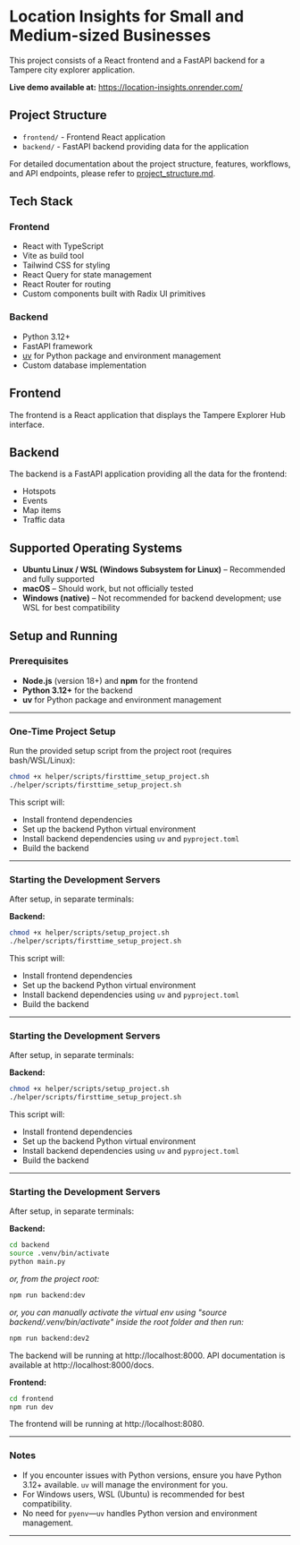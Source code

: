 # Location Insights for Small and Medium-sized Businesses

This project consists of a React frontend and a FastAPI backend for a Tampere city explorer application.

**Live demo available at:** https://location-insights.onrender.com/

## Project Structure

- `frontend/` - Frontend React application
- `backend/` - FastAPI backend providing data for the application

For detailed documentation about the project structure, features, workflows, and API endpoints, please refer to [project_structure.md](project_structure.md).

## Tech Stack

### Frontend

- React with TypeScript
- Vite as build tool
- Tailwind CSS for styling
- React Query for state management
- React Router for routing
- Custom components built with Radix UI primitives

### Backend

- Python 3.12+
- FastAPI framework
- [uv](https://github.com/astral-sh/uv) for Python package and environment management
- Custom database implementation

## Frontend

The frontend is a React application that displays the Tampere Explorer Hub interface.

## Backend

The backend is a FastAPI application providing all the data for the frontend:

- Hotspots
- Events
- Map items
- Traffic data

## Supported Operating Systems

- **Ubuntu Linux / WSL (Windows Subsystem for Linux)** – Recommended and fully supported
- **macOS** – Should work, but not officially tested
- **Windows (native)** – Not recommended for backend development; use WSL for best compatibility

## Setup and Running

### Prerequisites

- **Node.js** (version 18+) and **npm** for the frontend
- **Python 3.12+** for the backend
- **uv** for Python package and environment management

---

### One-Time Project Setup

Run the provided setup script from the project root (requires bash/WSL/Linux):

```bash
chmod +x helper/scripts/firsttime_setup_project.sh
./helper/scripts/firsttime_setup_project.sh
```

This script will:
- Install frontend dependencies
- Set up the backend Python virtual environment
- Install backend dependencies using `uv` and `pyproject.toml`
- Build the backend

---

### Starting the Development Servers

After setup, in separate terminals:

**Backend:**
```bash
chmod +x helper/scripts/setup_project.sh
./helper/scripts/firsttime_setup_project.sh
```

This script will:
- Install frontend dependencies
- Set up the backend Python virtual environment
- Install backend dependencies using `uv` and `pyproject.toml`
- Build the backend

---

### Starting the Development Servers

After setup, in separate terminals:

**Backend:**
```bash
chmod +x helper/scripts/setup_project.sh
./helper/scripts/firsttime_setup_project.sh
```

This script will:
- Install frontend dependencies
- Set up the backend Python virtual environment
- Install backend dependencies using `uv` and `pyproject.toml`
- Build the backend

---

### Starting the Development Servers

After setup, in separate terminals:

**Backend:**
```bash
cd backend
source .venv/bin/activate
python main.py
```
_or, from the project root:_
```bash
npm run backend:dev
```
_or, you can manually activate the virtual env using "source backend/.venv/bin/activate" inside the root folder and then run:_
```bash
npm run backend:dev2
```

The backend will be running at http://localhost:8000. API documentation is available at http://localhost:8000/docs.

**Frontend:**
```bash
cd frontend
npm run dev
```

The frontend will be running at http://localhost:8080.

---

### Notes

- If you encounter issues with Python versions, ensure you have Python 3.12+ available. `uv` will manage the environment for you.
- For Windows users, WSL (Ubuntu) is recommended for best compatibility.
- No need for `pyenv`—`uv` handles Python version and environment management.

---